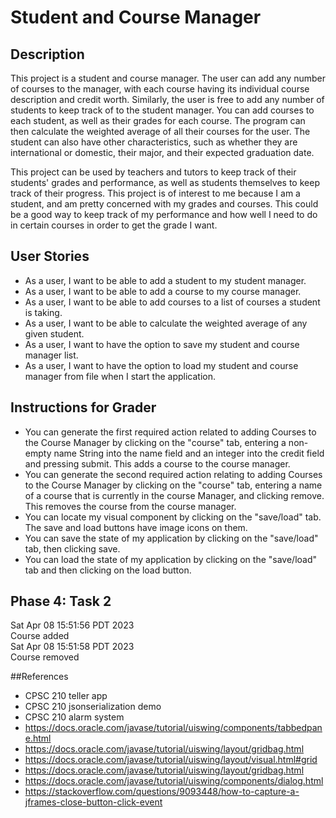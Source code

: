 # Student and Course Manager

## Description
This project is a student and course manager. The user
can add any number of courses to the manager, with each course having its individual 
course description and credit worth. Similarly, the user 
is free to add any number of students to keep track of to the student manager. 
You can add courses to each student, as well as their grades for
each course. The program can then calculate the weighted average of
all their courses for the user. The student can also have other characteristics, such
as whether they are international or domestic, their major, and their expected graduation date.

This project can be used by teachers and tutors to keep track of their students'
grades and performance, as well as students themselves to
keep track of their progress. This project is of interest to me
because I am a student, and am pretty concerned with my grades
and courses. This could be a good way to keep track of my performance
and how well I need to do in certain courses in order to get the
grade I want. 
## User Stories

- As a user, I want to be able to add a student to my student manager.
- As a user, I want to be able to add a course to my course manager.
- As a user, I want to be able to add courses to a list of courses a student is taking.
- As a user, I want to be able to calculate the weighted average of any given student. 
- As a user, I want to have the option to save my student and course manager list.
- As a user, I want to have the option to load my student and course manager from file when I start the application.

## Instructions for Grader
- You can generate the first required action related to adding Courses to the Course Manager by clicking on the 
"course" tab, entering a non-empty name String into the name field and an integer into the credit field
and pressing submit. This adds a course to the course manager.
- You can generate the second required action relating to adding Courses to the Course Manager by clicking on the 
"course" tab, entering a name of a course that is currently in the course Manager, and clicking
remove. This removes the course from the course manager.
- You can locate my visual component by clicking on the "save/load" tab. The save
and load buttons have image icons on them.
- You can save the state of my application by clicking on the "save/load" tab, then clicking save.
- You can load the state of my application by clicking on the "save/load" tab and then clicking
on the load button. 

## Phase 4: Task 2
Sat Apr 08 15:51:56 PDT 2023
<br>
Course added
<br>
Sat Apr 08 15:51:58 PDT 2023
<br>
Course removed

##References
- CPSC 210 teller app
- CPSC 210 jsonserialization demo
- CPSC 210 alarm system
- https://docs.oracle.com/javase/tutorial/uiswing/components/tabbedpane.html
- https://docs.oracle.com/javase/tutorial/uiswing/layout/gridbag.html
- https://docs.oracle.com/javase/tutorial/uiswing/layout/visual.html#grid
- https://docs.oracle.com/javase/tutorial/uiswing/layout/gridbag.html
- https://docs.oracle.com/javase/tutorial/uiswing/components/dialog.html
- https://stackoverflow.com/questions/9093448/how-to-capture-a-jframes-close-button-click-event